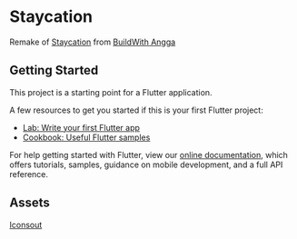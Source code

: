 # Staycation

Remake of [Staycation](https://staycation.buildwithangga.id) from [BuildWith Angga](https://buildwithangga.com)

## Getting Started

This project is a starting point for a Flutter application.

A few resources to get you started if this is your first Flutter project:

- [Lab: Write your first Flutter app](https://flutter.dev/docs/get-started/codelab)
- [Cookbook: Useful Flutter samples](https://flutter.dev/docs/cookbook)

For help getting started with Flutter, view our
[online documentation](https://flutter.dev/docs), which offers tutorials,
samples, guidance on mobile development, and a full API reference.

## Assets

[Iconsout](https://iconscout.com/illustration-pack/adventure-and-travel)
